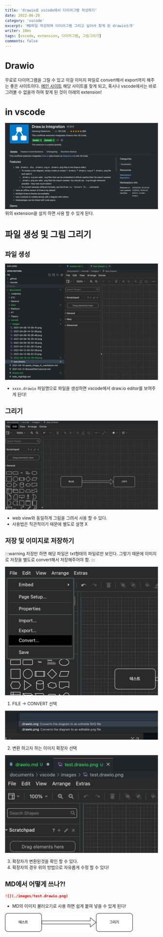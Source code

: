 ```yaml
---
title: 'drawio로 vscode에서 다이어그램 작성하기'
date: 2022-06-20
category: 'vscode'
excerpt: 'MD파일 작성하며 다이어그램 그리고 싶어서 찾게 된 drawio소개'
writer: 10ms
tags: [vscode, extension, 다이어그램, 그림그리기]
comments: false
---
```


# Drawio

무료로 다이어그램을 그릴 수 있고 이걸 이미지 파일로 convert해서 export까지 해주는 좋은 사이트이다.
[메인 사이트](https://app.diagrams.net/)
해당 사이트를 찾게 되고, 혹시나 vscode에서는 바로 그려볼 수 없을까 하여 찾게 된 것이 아래의 extension!

# in vscode

![](./images/2022-06-19-22-39-59.png)
위의 extension을 설치 하면 사용 할 수 있게 된다.

# 파일 생성 및 그림 그리기

## 파일 생성

![](./images/2022-06-19-22-42-52.png)

- `xxxx.drawio` 파일명으로 파일을 생성하면 vscode에서 draw.io editor를 보여주게 된다!

## 그리기

![](./images/2022-06-19-22-44-16.png)

- web view와 동일하게 그림을 그려서 사용 할 수 있다.
- 사용법은 직관적이기 때문에 별도로 설명 X

## 저장 및 이미지로 저장하기

:::warning
저장만 하면 해당 파일은 txt형태의 파일로만 보인다.
그렇기 때문에 이미지로 저장을 별도로 convert해서 저장해주어야 함.
:::

![](./images/2022-06-19-22-45-55.png)

1. FILE -> CONVERT 선택

![](./images/2022-06-19-22-46-35.png)

2. 변환 하고자 하는 이미지 확장자 선택

![](./images/2022-06-19-22-47-15.png)

3. 확장자가 변환된것을 확인 할 수 있다.
4. 확장자의 경우 위의 방법으로 자유롭게 수정 할 수 있다!

## MD에서 어떻게 쓰나?!

```md
![](./images/test.drawio.png)
```

- MD의 이미지 불러오기로 사용 하면 쉽게 붙여 넣을 수 있게 된다!

![](./images/test.drawio.png)
